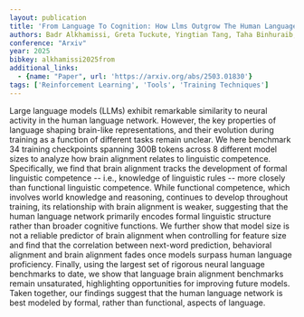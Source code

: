 ```yaml
---
layout: publication
title: 'From Language To Cognition: How Llms Outgrow The Human Language Network'
authors: Badr Alkhamissi, Greta Tuckute, Yingtian Tang, Taha Binhuraib, Antoine Bosselut, Martin Schrimpf
conference: "Arxiv"
year: 2025
bibkey: alkhamissi2025from
additional_links:
  - {name: "Paper", url: 'https://arxiv.org/abs/2503.01830'}
tags: ['Reinforcement Learning', 'Tools', 'Training Techniques']
---
```

Large language models (LLMs) exhibit remarkable similarity to neural activity
in the human language network. However, the key properties of language shaping
brain-like representations, and their evolution during training as a function
of different tasks remain unclear. We here benchmark 34 training checkpoints
spanning 300B tokens across 8 different model sizes to analyze how brain
alignment relates to linguistic competence. Specifically, we find that brain
alignment tracks the development of formal linguistic competence -- i.e.,
knowledge of linguistic rules -- more closely than functional linguistic
competence. While functional competence, which involves world knowledge and
reasoning, continues to develop throughout training, its relationship with
brain alignment is weaker, suggesting that the human language network primarily
encodes formal linguistic structure rather than broader cognitive functions. We
further show that model size is not a reliable predictor of brain alignment
when controlling for feature size and find that the correlation between
next-word prediction, behavioral alignment and brain alignment fades once
models surpass human language proficiency. Finally, using the largest set of
rigorous neural language benchmarks to date, we show that language brain
alignment benchmarks remain unsaturated, highlighting opportunities for
improving future models. Taken together, our findings suggest that the human
language network is best modeled by formal, rather than functional, aspects of
language.
